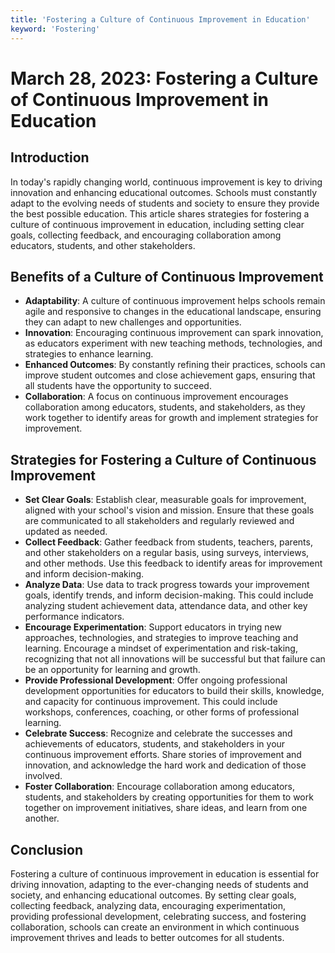 ```yaml
---
title: 'Fostering a Culture of Continuous Improvement in Education'
keyword: 'Fostering'
---
```


# March 28, 2023: Fostering a Culture of Continuous Improvement in Education

## Introduction

In today's rapidly changing world, continuous improvement is key to driving innovation and enhancing educational outcomes. Schools must constantly adapt to the evolving needs of students and society to ensure they provide the best possible education. This article shares strategies for fostering a culture of continuous improvement in education, including setting clear goals, collecting feedback, and encouraging collaboration among educators, students, and other stakeholders.

## Benefits of a Culture of Continuous Improvement

- **Adaptability**: A culture of continuous improvement helps schools remain agile and responsive to changes in the educational landscape, ensuring they can adapt to new challenges and opportunities.
- **Innovation**: Encouraging continuous improvement can spark innovation, as educators experiment with new teaching methods, technologies, and strategies to enhance learning.
- **Enhanced Outcomes**: By constantly refining their practices, schools can improve student outcomes and close achievement gaps, ensuring that all students have the opportunity to succeed.
- **Collaboration**: A focus on continuous improvement encourages collaboration among educators, students, and stakeholders, as they work together to identify areas for growth and implement strategies for improvement.

## Strategies for Fostering a Culture of Continuous Improvement

- **Set Clear Goals**: Establish clear, measurable goals for improvement, aligned with your school's vision and mission. Ensure that these goals are communicated to all stakeholders and regularly reviewed and updated as needed.
- **Collect Feedback**: Gather feedback from students, teachers, parents, and other stakeholders on a regular basis, using surveys, interviews, and other methods. Use this feedback to identify areas for improvement and inform decision-making.
- **Analyze Data**: Use data to track progress towards your improvement goals, identify trends, and inform decision-making. This could include analyzing student achievement data, attendance data, and other key performance indicators.
- **Encourage Experimentation**: Support educators in trying new approaches, technologies, and strategies to improve teaching and learning. Encourage a mindset of experimentation and risk-taking, recognizing that not all innovations will be successful but that failure can be an opportunity for learning and growth.
- **Provide Professional Development**: Offer ongoing professional development opportunities for educators to build their skills, knowledge, and capacity for continuous improvement. This could include workshops, conferences, coaching, or other forms of professional learning.
- **Celebrate Success**: Recognize and celebrate the successes and achievements of educators, students, and stakeholders in your continuous improvement efforts. Share stories of improvement and innovation, and acknowledge the hard work and dedication of those involved.
- **Foster Collaboration**: Encourage collaboration among educators, students, and stakeholders by creating opportunities for them to work together on improvement initiatives, share ideas, and learn from one another.

## Conclusion

Fostering a culture of continuous improvement in education is essential for driving innovation, adapting to the ever-changing needs of students and society, and enhancing educational outcomes. By setting clear goals, collecting feedback, analyzing data, encouraging experimentation, providing professional development, celebrating success, and fostering collaboration, schools can create an environment in which continuous improvement thrives and leads to better outcomes for all students.
